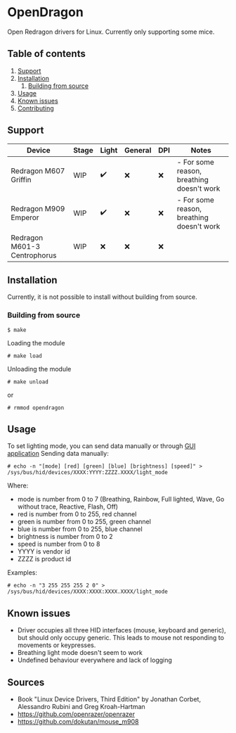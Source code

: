 # OpenDragon

Open Redragon drivers for Linux. Currently only supporting some mice.

## Table of contents

1. [Support](#support)
2. [Installation](#installation)
   1. [Building from source](#building-from-source)
3. [Usage](#usage)
4. [Known issues](#known-issues)
5. [Contributing](#contributing)

## Support

| Device                       | Stage | Light | General | DPI | Notes                                     |
| ---------------------------- | ----- | ----- | ------- | --- | ----------------------------------------- |
| Redragon M607 Griffin        | WIP   | ✔️    | ❌      | ❌  | - For some reason, breathing doesn't work |
| Redragon M909 Emperor        | WIP   | ✔️    | ❌      | ❌  | - For some reason, breathing doesn't work |
| Redragon M601-3 Centrophorus | WIP   | ❌    | ❌      | ❌  |                                           |

## Installation

Currently, it is not possible to install without building from source.

### Building from source

```
$ make
```

Loading the module

```
# make load
```

Unloading the module

```
# make unload
```

or

```
# rmmod opendragon
```

## Usage

To set lighting mode, you can send data manually or through [GUI application](https://github.com/GrbavaCigla/opendragui)
Sending data manually:

```
# echo -n "[mode] [red] [green] [blue] [brightness] [speed]" > /sys/bus/hid/devices/XXXX:YYYY:ZZZZ.XXXX/light_mode
```
Where:
- mode is number from 0 to 7 (Breathing, Rainbow, Full lighted, Wave, Go without trace, Reactive, Flash, Off)
- red is number from 0 to 255, red channel
- green is number from 0 to 255, green channel
- blue is number from 0 to 255, blue channel
- brightness is number from 0 to 2
- speed is number from 0 to 8
- YYYY is vendor id
- ZZZZ is product id

Examples:
```
# echo -n "3 255 255 255 2 0" > /sys/bus/hid/devices/XXXX:XXXX:XXXX.XXXX/light_mode
```

## Known issues

- Driver occupies all three HID interfaces (mouse, keyboard and generic), but should only occupy generic. This leads to mouse not responding to movements or keypresses.
- Breathing light mode doesn't seem to work
- Undefined behaviour everywhere and lack of logging

## Sources

- Book "Linux Device Drivers, Third Edition" by Jonathan Corbet, Alessandro Rubini and Greg Kroah-Hartman
- https://github.com/openrazer/openrazer
- https://github.com/dokutan/mouse_m908
